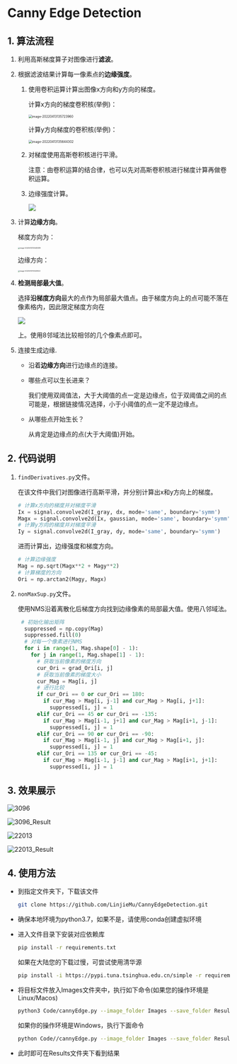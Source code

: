# Canny Edge Detection

## 1. 算法流程

1. 利用高斯梯度算子对图像进行**滤波**。

2. 根据滤波结果计算每一像素点的**边缘强度**。

   1. 使用卷积运算计算出图像x方向和y方向的梯度。

      计算x方向的梯度卷积核(举例)：
      
      <img src="https://tva1.sinaimg.cn/large/e6c9d24ely1h181yqd5w4j205c02cdfl.jpg" alt="image-20220413135723960" style="zoom:50%;" />
      
      计算y方向梯度的卷积核(举例)：
      
      <img src="https://tva1.sinaimg.cn/large/e6c9d24ely1h181xzhtsaj203m032gld.jpg" alt="image-20220413135644302" style="zoom:50%;" />
      
   2. 对梯度使用高斯卷积核进行平滑。
   
      注意：由卷积运算的结合律，也可以先对高斯卷积核进行梯度计算再做卷积运算。
   
   3. 边缘强度计算。
      
      ![](https://latex.codecogs.com/svg.latex?I_m=\sqrt{dx^2+dy^2})
   
3. 计算**边缘方向**。

   梯度方向为：
   
   <img src="https://tva1.sinaimg.cn/large/e6c9d24ely1h181b6tsamj20a003cjr9.jpg" alt="image-20220413133449289" style="zoom:25%;" />
   
   边缘方向：
   
   <img src="https://tva1.sinaimg.cn/large/e6c9d24ely1h181awtsjbj20b203iq2t.jpg" alt="image-20220413133433522" style="zoom: 25%;" />
   
4. **检测局部最大值**。

   选择**沿梯度方向**最大的点作为局部最大值点。由于梯度方向上的点可能不落在像素格内，因此限定梯度方向在
   
   ![](https://latex.codecogs.com/svg.latex?[-3\pi/4,-\pi/2,-\pi/4,0,\pi/4,\pi/2,3\pi/4,\pi])
   
   上。使用8邻域法比较相邻的几个像素点即可。

5. 连接生成边缘.

   - 沿着**边缘方向**进行边缘点的连接。

   - 哪些点可以生长进来？

     我们使用双阈值法，大于大阈值的点一定是边缘点，位于双阈值之间的点可能是，根据链接情况选择，小于小阈值的点一定不是边缘点。

   - 从哪些点开始生长？

     从肯定是边缘点的点(大于大阈值)开始。

## 2. 代码说明

1. `findDerivatives.py`文件。

   在该文件中我们对图像进行高斯平滑，并分别计算出x和y方向上的梯度。

   ```python
   # 计算x方向的梯度并对梯度平滑
   Ix = signal.convolve2d(I_gray, dx, mode='same', boundary='symm')
   Magx = signal.convolve2d(Ix, gaussian, mode='same', boundary='symm')
   # 计算y方向的梯度并对梯度平滑
   Iy = signal.convolve2d(I_gray, dy, mode='same', boundary='symm')
   ```

   进而计算出，边缘强度和梯度方向。

   ```python
   # 计算边缘强度
   Mag = np.sqrt(Magx**2 + Magy**2)
   # 计算梯度的方向
   Ori = np.arctan2(Magy, Magx)
   ```

2. `nonMaxSup.py`文件。

   使用NMS沿着离散化后梯度方向找到边缘像素的局部最大值。使用八邻域法。

   ```python
    # 初始化输出矩阵
     suppressed = np.copy(Mag)
     suppressed.fill(0)
     # 对每一个像素进行NMS
     for i in range(1, Mag.shape[0] - 1):
       for j in range(1, Mag.shape[1] - 1):
         # 获取当前像素的梯度方向
         cur_Ori = grad_Ori[i, j]
         # 获取当前像素的梯度大小
         cur_Mag = Mag[i, j]
         # 进行比较
         if cur_Ori == 0 or cur_Ori == 180:
           if cur_Mag > Mag[i, j-1] and cur_Mag > Mag[i, j+1]:
             suppressed[i, j] = 1
         elif cur_Ori == 45 or cur_Ori == -135:
           if cur_Mag > Mag[i-1, j+1] and cur_Mag > Mag[i+1, j-1]:
             suppressed[i, j] = 1
         elif cur_Ori == 90 or cur_Ori == -90:
           if cur_Mag > Mag[i-1, j] and cur_Mag > Mag[i+1, j]:
             suppressed[i, j] = 1
         elif cur_Ori == 135 or cur_Ori == -45:
           if cur_Mag > Mag[i-1, j-1] and cur_Mag > Mag[i+1, j+1]:
             suppressed[i, j] = 1
   ```

## 3. 效果展示

![3096](https://tva1.sinaimg.cn/large/e6c9d24ely1h180qa0dn6j20dd08xaa5.jpg)

![3096_Result](https://tva1.sinaimg.cn/large/e6c9d24ely1h180qwz2u1j20dd08xwev.jpg)

![22013](https://tva1.sinaimg.cn/large/e6c9d24ely1h180re7fg8j208x0ddmxy.jpg)

![22013_Result](https://tva1.sinaimg.cn/large/e6c9d24ely1h180rn6l7zj208x0dd759.jpg)

## 4. 使用方法

- 到指定文件夹下，下载该文件

  ```bash
  git clone https://github.com/LinjieMu/CannyEdgeDetection.git
  ```

- 确保本地环境为python3.7，如果不是，请使用conda创建虚拟环境

- 进入文件目录下安装对应依赖库

  ```bash
  pip install -r requirements.txt
  ```

  如果在大陆您的下载过慢，可尝试使用清华源

  ```bash
  pip install -i https://pypi.tuna.tsinghua.edu.cn/simple -r requirements.txt
  ```

- 将目标文件放入Images文件夹中，执行如下命令(如果您的操作环境是Linux/Macos)

  ```bash
  python3 Code/cannyEdge.py --image_folder Images --save_folder Results
  ```

  如果你的操作环境是Windows，执行下面命令

  ```bash
  python Code//cannyEdge.py --image_folder Images --save_folder Results

- 此时即可在Results文件夹下看到结果

